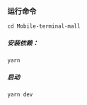 ### 运行命令

```
cd Mobile-terminal-mall
```



##### 安装依赖：

```vue
yarn
```

##### 启动

```
yarn dev
```
